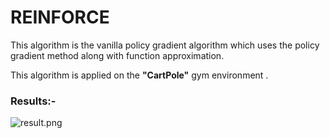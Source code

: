 # REINFORCE 

This algorithm  is the vanilla policy gradient algorithm which uses the policy gradient method along with function approximation. 

This algorithm is applied on the **"CartPole"** gym environment .

### Results:-

 ![result.png](https://github.com/aadhithya14/RLprojects/blob/master/POLICY%20GRADIENTS/REINFORCE/Results/result.png?raw=true)







